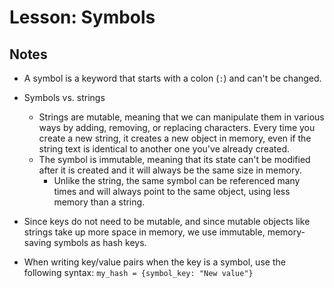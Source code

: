 # Lesson: Symbols

## Notes

- A symbol is a keyword that starts with a colon (`:`) and can't be changed.

- Symbols vs. strings
  - Strings are mutable, meaning that we can manipulate them in various ways by adding, removing, or replacing characters. Every time you create a new string, it creates a new object in memory, even if the string text is identical to another one you've already created.
  - The symbol is immutable, meaning that its state can't be modified after it is created and it will always be the same size in memory.
    - Unlike the string, the same symbol can be referenced many times and will always point to the same object, using less memory than a string.
- Since keys do not need to be mutable, and since mutable objects like strings take up more space in memory, we use immutable, memory-saving symbols as hash keys.
- When writing key/value pairs when the key is a symbol, use the following syntax: `my_hash = {symbol_key: "New value"}`